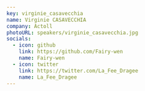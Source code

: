 ```yaml
---
key: virginie_casavecchia
name: Virginie CASAVECCHIA
company: Actoll
photoURL: speakers/virginie_casavecchia.jpg
socials:
  - icon: github
    link: https://github.com/Fairy-wen
    name: Fairy-wen
  - icon: twitter
    link: https://twitter.com/La_Fee_Dragee
    name: La_Fee_Dragee
---
```

